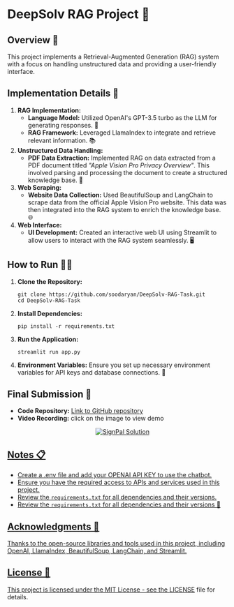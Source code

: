 <!DOCTYPE html>
<html lang="en">
<head>
    <meta charset="UTF-8">
    <meta name="viewport" content="width=device-width, initial-scale=1.0">
</head>
<body>
    <h1>DeepSolv RAG Project 🚀</h1>
    <h2>Overview 📝</h2>
    <p>This project implements a Retrieval-Augmented Generation (RAG) system with a focus on handling unstructured data and providing a user-friendly interface.</p>
    <h2>Implementation Details 🔧</h2>
    <ol>
        <li><strong>RAG Implementation:</strong>
            <ul>
                <li><strong>Language Model:</strong> Utilized OpenAI's GPT-3.5 turbo as the LLM for generating responses. 🤖</li>
                <li><strong>RAG Framework:</strong> Leveraged LlamaIndex to integrate and retrieve relevant information. 📚</li>
            </ul>
        </li>
        <li><strong>Unstructured Data Handling:</strong>
            <ul>
                <li><strong>PDF Data Extraction:</strong> Implemented RAG on data extracted from a PDF document titled <em>"Apple Vision Pro Privacy Overview"</em>. This involved parsing and processing the document to create a structured knowledge base. 📄</li>
            </ul>
        </li>
        <li><strong>Web Scraping:</strong>
            <ul>
                <li><strong>Website Data Collection:</strong> Used BeautifulSoup and LangChain to scrape data from the official Apple Vision Pro website. This data was then integrated into the RAG system to enrich the knowledge base. 🌐</li>
            </ul>
        </li>
        <li><strong>Web Interface:</strong>
            <ul>
                <li><strong>UI Development:</strong> Created an interactive web UI using Streamlit to allow users to interact with the RAG system seamlessly. 🖥️</li>
            </ul>
        </li>
    </ol>
    <h2>How to Run 🏃‍♂️</h2>
    <ol>
        <li><strong>Clone the Repository:</strong>
            <pre><code>git clone https://github.com/soodaryan/DeepSolv-RAG-Task.git
cd DeepSolv-RAG-Task</code></pre>
        </li>
        <li><strong>Install Dependencies:</strong>
            <pre><code>pip install -r requirements.txt</code></pre>
        </li>
        <li><strong>Run the Application:</strong>
            <pre><code>streamlit run app.py</code></pre>
        </li>
        <li><strong>Environment Variables:</strong> Ensure you set up necessary environment variables for API keys and database connections. 🔑</li>
    </ol>
    <h2>Final Submission 🎯</h2>
    <ul>
        <li><strong>Code Repository:</strong> <a href="https://github.com/soodaryan/DeepSolv-RAG-Task">Link to GitHub repository</a></li>
        <li><strong>Video Recording:</strong> click on the image to view demo
<!--         [![Watch the video](images/Screenshot 2024-08-31 at 8.33.34 PM.png)](https://raw.githubusercontent.com/yourusername/yourrepository/main/assets/video.mp4) -->
            <a href = "https://drive.google.com/file/d/1mh2Uk5sNHmLXRD38QyjsIWVQfJADKGcN/view?usp=sharing">
                <p align="center">
                <img src="images/Screenshot 2024-08-31 at 8.33.34 PM.png" alt="SignPal Solution" />
            </p>
    </li>
    </ul>
    <h2>Notes 📋</h2>
     <ul>
        <li>Create a .env file and add your OPENAI API KEY to use the chatbot.</li>
        <li>Ensure you have the required access to APIs and services used in this project.</li>
        <li>Review the <code>requirements.txt</code> for all dependencies and their versions.</li>
        <li>Review the <code>requirements.txt</code> for all dependencies and their versions 📜</li>
    </ul>
    <h2>Acknowledgments 🙏</h2>
    <p>Thanks to the open-source libraries and tools used in this project, including OpenAI, LlamaIndex, BeautifulSoup, LangChain, and Streamlit.</p>
    <h2>License 📜</h2>
    <p>This project is licensed under the MIT License - see the <a href="LICENSE">LICENSE</a> file for details.</p>
</body>
</html>
